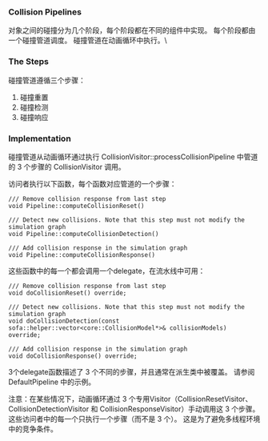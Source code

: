 ### Collision Pipelines ###
对象之间的碰撞分为几个阶段，每个阶段都在不同的组件中实现。 每个阶段都由一个碰撞管道调度。 碰撞管道在动画循环中执行。\

### The Steps ###
碰撞管道遵循三个步骤：

1. 碰撞重置
2. 碰撞检测
3. 碰撞响应

### Implementation  ###

碰撞管道从动画循环通过执行 CollisionVisitor::processCollisionPipeline 中管道的 3 个步骤的 CollisionVisitor 调用。

访问者执行以下函数，每个函数对应管道的一个步骤：

````
/// Remove collision response from last step
void Pipeline::computeCollisionReset()
````

````
/// Detect new collisions. Note that this step must not modify the simulation graph
void Pipeline::computeCollisionDetection()
````

````
/// Add collision response in the simulation graph
void Pipeline::computeCollisionResponse()
````

这些函数中的每一个都会调用一个delegate，在流水线中可用：
````
/// Remove collision response from last step
void doCollisionReset() override;
````
````
/// Detect new collisions. Note that this step must not modify the simulation graph
void doCollisionDetection(const sofa::helper::vector<core::CollisionModel*>& collisionModels) override;
````
````
/// Add collision response in the simulation graph
void doCollisionResponse() override;
````
3个delegate函数描述了 3 个不同的步骤，并且通常在派生类中被覆盖。 请参阅 DefaultPipeline 中的示例。

注意：在某些情况下，动画循环通过 3 个专用Visitor（CollisionResetVisitor、CollisionDetectionVisitor 和 CollisionResponseVisitor）手动调用这 3 个步骤。 这些访问者中的每一个只执行一个步骤（而不是 3 个）。 这是为了避免多线程环境中的竞争条件。

